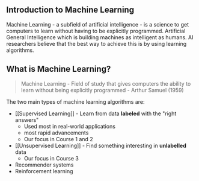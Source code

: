 ## Introduction to Machine Learning
Machine Learning - a subfield of artificial intelligence - is a science to get computers to learn without having to be explicitly programmed. 
Artificial General Intelligence which is building machines as intelligent as humans. AI researchers believe that the best way to achieve this is by using learning algorithms.


## What is Machine Learning?

> Machine Learning - Field of study that gives computers the ability to learn without being explicitly programmed - Arthur Samuel (1959)

The two main types of machine learning algorithms are:
* [[Supervised Learning]] - Learn from data **labeled** with the "right answers"
	* Used most in real-world applications
	* most rapid advancements
	* Our focus in Course 1 and 2
* [[Unsupervised Learning]] - Find something interesting in **unlabelled** data
	* Our focus in Course 3
* Recommender systems
* Reinforcement learning


